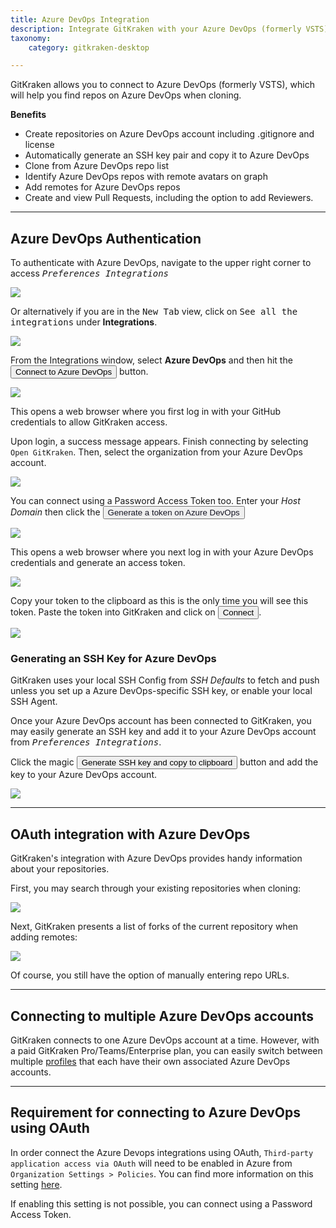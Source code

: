 ```yaml
---
title: Azure DevOps Integration
description: Integrate GitKraken with your Azure DevOps (formerly VSTS) repository by following these steps.
taxonomy:
    category: gitkraken-desktop

---
```


GitKraken allows you to connect to Azure DevOps (formerly VSTS), which will help you find repos on Azure DevOps when cloning.

**Benefits**

* Create repositories on Azure DevOps account including .gitignore and license
* Automatically generate an SSH key pair and copy it to Azure DevOps
* Clone from Azure DevOps repo list
* Identify Azure DevOps repos with remote avatars on graph
* Add remotes for Azure DevOps repos
* Create and view Pull Requests, including the option to add Reviewers.


***

## Azure DevOps Authentication

To authenticate with Azure DevOps, navigate to the upper right corner to access <kbd><i> <i class="fas fa-cog"></i> Preferences    <i class='fa fa-caret-right'></i>     Integrations</i></kbd>

<img src="/wp-content/uploads/preferences.png" srcset="/wp-content/uploads/preferences@2x.png" class="img-bordered img-responsive center">

Or alternatively if you are in the <kbd>New Tab</kbd> view, click on <kbd>See all the integrations</kbd> under <strong><i class="fa-solid fa-plug"></i> Integrations</strong>.

<img src="/wp-content/uploads/gkc-newtab-integrations.png" srcset="/wp-content/uploads/gkc-newtab-integrations@2x.png" class="img-bordered img-responsive center">

From the Integrations window, select **Azure DevOps** and then hit the <button class='button button--success button--ui button--nolink'>Connect to Azure DevOps</button> button.

<img src="/wp-content/uploads/gkc-azure-integration.png" srcset="/wp-content/uploads/gkc-azure-integration@2x.png" class="img-bordered img-responsive center">

This opens a web browser where you first log in with your GitHub credentials to allow GitKraken access.

Upon login, a success message appears. Finish connecting by selecting `Open GitKraken`. Then, select the organization from your Azure DevOps account.

<img src="/wp-content/uploads/gkc-azure-integration-org.png" srcset="/wp-content/uploads/gkc-azure-integration-org@2x.png" class="img-bordered img-responsive center">

You can connect using a Password Access Token too. Enter your _Host Domain_ then click the <button class='button button--primary button--ui button--nolink'><span style='color:#141422;'>Generate a token on Azure DevOps</span></button>

<img src="/wp-content/uploads/gkc-azure-devops-token.png" srcset="/wp-content/uploads/gkc-azure-devops-token@2x.png" class="img-bordered img-responsive center">

This opens a web browser where you next log in with your Azure DevOps credentials and generate an access token.

<img src="/wp-content/uploads/azure-devops-token.png" srcset="/wp-content/uploads/azure-devops-token@2x.png" class="img-bordered img-responsive center">


Copy your token to the clipboard as this is the only time you will see this token.  Paste the token into GitKraken and click on <button class='button button--success button--ui button--nolink'>Connect</button>.

<img src="/wp-content/uploads/gkc-azure-devops-connect.png" srcset="/wp-content/uploads/gkc-azure-devops-connect@2x.png" class="img-bordered img-responsive center">

### Generating an SSH Key for Azure DevOps
GitKraken uses your local SSH Config from _SSH Defaults_ to fetch and push unless you set up a Azure DevOps-specific SSH key, or enable your local SSH Agent.

Once your Azure DevOps account has been connected to GitKraken, you may easily generate an SSH key and add it to your Azure DevOps account from <kbd><i>Preferences    <i class='fa fa-caret-right'></i>     Integrations</i></kbd>.

Click the magic <button class='button button--success button--ui button--nolink'>Generate SSH key and copy to clipboard</button> button and add the key to your Azure DevOps account.

<img src="/wp-content/uploads/gkc-ssh-azure-devops.png" srcset="/wp-content/uploads/gkc-ssh-azure-devops@2x.png" class="img-responsive center img-bordered">

***
## OAuth integration with Azure DevOps
GitKraken's integration with Azure DevOps provides handy information about your repositories.

First, you may search through your existing repositories when cloning:

<img src="/wp-content/uploads/gkc-azure-integration-clone.png" srcset="/wp-content/uploads/gkc-azure-integration-clone@2x.png" class="img-bordered img-responsive center">

Next, GitKraken presents a list of forks of the current repository when adding remotes:

<img src="/wp-content/uploads/gkc-azure-add-remote.png" srcset="/wp-content/uploads/gkc-azure-add-remote@2x.png" class="img-bordered img-responsive center">

Of course, you still have the option of manually entering repo URLs.

***

## Connecting to multiple Azure DevOps accounts

GitKraken connects to one Azure DevOps account at a time. However, with a paid GitKraken Pro/Teams/Enterprise plan, you can easily switch between multiple <a href="/start-here/profiles">profiles</a> that each have their own associated Azure DevOps accounts.

***

## Requirement for connecting to Azure DevOps using OAuth

In order connect the Azure Devops integrations using OAuth, `Third-party application access via OAuth` will need to be enabled in Azure from `Organization Settings > Policies`. You can find more information on this setting [here](https://learn.microsoft.com/en-us/azure/devops/organizations/accounts/change-application-access-policies?view=azure-devops).

If enabling this setting is not possible, you can connect using a Password Access Token.
